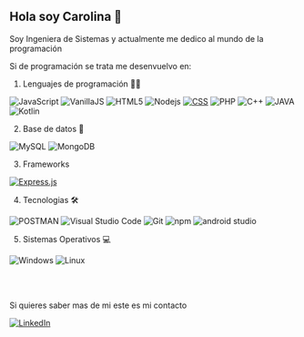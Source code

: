 ## Hola soy Carolina 👋

Soy Ingeniera de Sistemas y actualmente me dedico al mundo de la programación 
<br>

Si de programación se trata me desenvuelvo en:

1. Lenguajes de programación 👩‍💻 

![JavaScript](https://img.shields.io/badge/-JavaScript-F7DF1E?style=flat-square&logo=JavaScript&logoColor=white)
![VanillaJS](https://img.shields.io/badge/-Vanilla-ff6462?style=flat-square&logo=JavaScript&logoColor=white)
![HTML5](https://img.shields.io/badge/-HTML5-E34F26?style=flat-square&logo=html5&logoColor=white)
![Nodejs](https://img.shields.io/badge/-Nodejs-43853d?style=flat-square&logo=Node.js&logoColor=white)
 <a href="https://github.com/search?q=user%3ADenverCoder1+is%3Arepo+language%3Acss">
 <img alt="CSS" src="https://img.shields.io/badge/CSS%20-%231572B6.svg?logo=css3&logoColor=white"></a>
![PHP](https://img.shields.io/badge/-PHP-007ACC?style=flat-square&logo=PHP&logoColor=white)
![C++](https://img.shields.io/badge/-C++-007ACC?style=flat-square&logo=C++&logoColor=white)
![JAVA](https://img.shields.io/badge/-JAVA-E34F26?style=flat-square&logo=java&logoColor=white)
![Kotlin](https://img.shields.io/badge/-Kotlin-00000F?style=flat&logo=kotlin&logoColor=purple)

2. Base de datos 🎒

![MySQL](https://img.shields.io/badge/-MySQL-00000F?style=flat&logo=mysql&logoColor=white)
<img alt="MongoDB" src="https://img.shields.io/badge/MongoDB-4EA94B?logo=mongodb&logoColor=white">

3. Frameworks

 <a href="#"><img alt="Express.js" src="https://img.shields.io/badge/Express.js%20-%23404d59.svg?logo=express&logoColor=white"></a>

4. Tecnologias 🛠

![POSTMAN](https://img.shields.io/badge/-Postman-F05032?style=flat-square&logo=postman&logoColor=white)
![Visual Studio Code](https://img.shields.io/badge/-VSC-007ACC?style=flat-square&logo=Visual+Studio+Code&logoColor=white)
![Git](https://img.shields.io/badge/-Git-F05032?style=flat-square&logo=git&logoColor=white)
![npm](https://img.shields.io/badge/-NPM-CB3837?style=flat-square&logo=npm&logoColor=white)
<img alt="android studio" src="https://img.shields.io/badge/Android Studio-4EA94B?logo=android studio&logoColor=white">
 

5. Sistemas Operativos 💻

![Windows](https://img.shields.io/badge/-Windows-007ACC?style=flat-square&logo=Windows&logoColor=white)
![Linux](https://img.shields.io/badge/-Linux-FCC624?style=flat-square&logo=Linux&logoColor=white)


<br>
<br>

Si quieres saber mas de mi este es mi contacto 

[![LinkedIn](https://img.shields.io/static/v1.svg?label=LinkedIn&message=@CarolinaOrdoñez&logo=linkedin&style=flat&color=blue)](https://www.linkedin.com/in/carolina-ordo%C3%B1ez-morales/)






<!--
**CarolinaOM/CarolinaOM** is a ✨ _special_ ✨ repository because its `README.md` (this file) appears on your GitHub profile.

Here are some ideas to get you started:

- 🔭 I’m currently working on ...
- 🌱 I’m currently learning ...
- 👯 I’m looking to collaborate on ...
- 🤔 I’m looking for help with ...
- 💬 Ask me about ...
- 📫 How to reach me: ...
- 😄 Pronouns: ...
- ⚡ Fun fact: ...
-->
